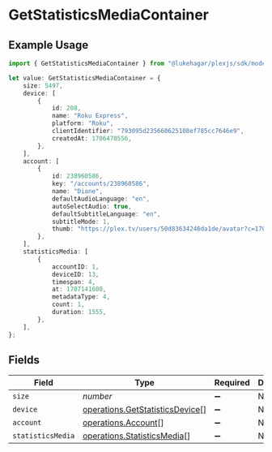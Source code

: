 # GetStatisticsMediaContainer

## Example Usage

```typescript
import { GetStatisticsMediaContainer } from "@lukehagar/plexjs/sdk/models/operations";

let value: GetStatisticsMediaContainer = {
    size: 5497,
    device: [
        {
            id: 208,
            name: "Roku Express",
            platform: "Roku",
            clientIdentifier: "793095d235660625108ef785cc7646e9",
            createdAt: 1706470556,
        },
    ],
    account: [
        {
            id: 238960586,
            key: "/accounts/238960586",
            name: "Diane",
            defaultAudioLanguage: "en",
            autoSelectAudio: true,
            defaultSubtitleLanguage: "en",
            subtitleMode: 1,
            thumb: "https://plex.tv/users/50d83634246da1de/avatar?c=1707110967",
        },
    ],
    statisticsMedia: [
        {
            accountID: 1,
            deviceID: 13,
            timespan: 4,
            at: 1707141600,
            metadataType: 4,
            count: 1,
            duration: 1555,
        },
    ],
};
```

## Fields

| Field                                                                                     | Type                                                                                      | Required                                                                                  | Description                                                                               | Example                                                                                   |
| ----------------------------------------------------------------------------------------- | ----------------------------------------------------------------------------------------- | ----------------------------------------------------------------------------------------- | ----------------------------------------------------------------------------------------- | ----------------------------------------------------------------------------------------- |
| `size`                                                                                    | *number*                                                                                  | :heavy_minus_sign:                                                                        | N/A                                                                                       | 5497                                                                                      |
| `device`                                                                                  | [operations.GetStatisticsDevice](../../../sdk/models/operations/getstatisticsdevice.md)[] | :heavy_minus_sign:                                                                        | N/A                                                                                       |                                                                                           |
| `account`                                                                                 | [operations.Account](../../../sdk/models/operations/account.md)[]                         | :heavy_minus_sign:                                                                        | N/A                                                                                       |                                                                                           |
| `statisticsMedia`                                                                         | [operations.StatisticsMedia](../../../sdk/models/operations/statisticsmedia.md)[]         | :heavy_minus_sign:                                                                        | N/A                                                                                       |                                                                                           |